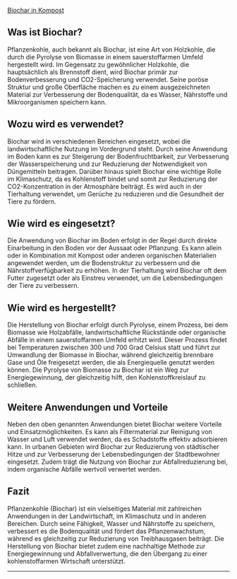 [Biochar in Kompost](../../Dokumente/Compost_biochar_IBI_final.pdf)

## Was ist Biochar?

Pflanzenkohle, auch bekannt als Biochar, ist eine Art von Holzkohle, die durch die Pyrolyse von Biomasse in einem sauerstoffarmen Umfeld hergestellt wird. Im Gegensatz zu gewöhnlicher Holzkohle, die hauptsächlich als Brennstoff dient, wird Biochar primär zur Bodenverbesserung und CO2-Speicherung verwendet. Seine poröse Struktur und große Oberfläche machen es zu einem ausgezeichneten Material zur Verbesserung der Bodenqualität, da es Wasser, Nährstoffe und Mikroorganismen speichern kann.

## Wozu wird es verwendet?

Biochar wird in verschiedenen Bereichen eingesetzt, wobei die landwirtschaftliche Nutzung im Vordergrund steht. Durch seine Anwendung im Boden kann es zur Steigerung der Bodenfruchtbarkeit, zur Verbesserung der Wasserspeicherung und zur Reduzierung der Notwendigkeit von Düngemitteln beitragen. Darüber hinaus spielt Biochar eine wichtige Rolle im Klimaschutz, da es Kohlenstoff bindet und somit zur Reduzierung der CO2-Konzentration in der Atmosphäre beiträgt. Es wird auch in der Tierhaltung verwendet, um Gerüche zu reduzieren und die Gesundheit der Tiere zu fördern.

## Wie wird es eingesetzt?

Die Anwendung von Biochar im Boden erfolgt in der Regel durch direkte Einarbeitung in den Boden vor der Aussaat oder Pflanzung. Es kann allein oder in Kombination mit Kompost oder anderen organischen Materialien angewendet werden, um die Bodenstruktur zu verbessern und die Nährstoffverfügbarkeit zu erhöhen. In der Tierhaltung wird Biochar oft dem Futter zugesetzt oder als Einstreu verwendet, um die Lebensbedingungen der Tiere zu verbessern.

## Wie wird es hergestellt?

Die Herstellung von Biochar erfolgt durch Pyrolyse, einem Prozess, bei dem Biomasse wie Holzabfälle, landwirtschaftliche Rückstände oder organische Abfälle in einem sauerstoffarmen Umfeld erhitzt wird. Dieser Prozess findet bei Temperaturen zwischen 300 und 700 Grad Celsius statt und führt zur Umwandlung der Biomasse in Biochar, während gleichzeitig brennbare Gase und Öle freigesetzt werden, die als Energiequelle genutzt werden können. Die Pyrolyse von Biomasse zu Biochar ist ein Weg zur Energiegewinnung, der gleichzeitig hilft, den Kohlenstoffkreislauf zu schließen.

## Weitere Anwendungen und Vorteile

Neben den oben genannten Anwendungen bietet Biochar weitere Vorteile und Einsatzmöglichkeiten. Es kann als Filtermaterial zur Reinigung von Wasser und Luft verwendet werden, da es Schadstoffe effektiv adsorbieren kann. In urbanen Gebieten wird Biochar zur Reduzierung von städtischer Hitze und zur Verbesserung der Lebensbedingungen der Stadtbewohner eingesetzt. Zudem trägt die Nutzung von Biochar zur Abfallreduzierung bei, indem organische Abfälle wertvoll verwertet werden.

## Fazit

Pflanzenkohle (Biochar) ist ein vielseitiges Material mit zahlreichen Anwendungen in der Landwirtschaft, im Klimaschutz und in anderen Bereichen. Durch seine Fähigkeit, Wasser und Nährstoffe zu speichern, verbessert es die Bodenqualität und fördert das Pflanzenwachstum, während es gleichzeitig zur Reduzierung von Treibhausgasen beiträgt. Die Herstellung von Biochar bietet zudem eine nachhaltige Methode zur Energiegewinnung und Abfallverwertung, die den Übergang zu einer kohlenstoffarmen Wirtschaft unterstützt.

---
